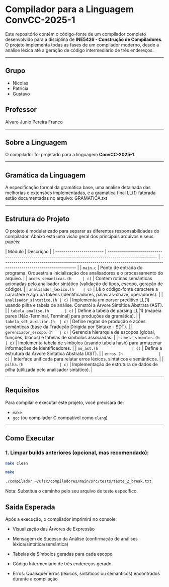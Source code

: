 # Compilador para a Linguagem ConvCC-2025-1

Este repositório contém o código-fonte de um compilador completo desenvolvido para a disciplina de **INE5426 - Construção de Compiladores**. O projeto implementa todas as fases de um compilador moderno, desde a análise léxica até a geração de código intermediário de três endereços.

---

## Grupo

- Nicolas
- Patricia
- Gustavo

## Professor

Alvaro Junio Pereira Franco

---

## Sobre a Linguagem

O compilador foi projetado para a linguagem **ConvCC-2025-1**.

---

## Gramática da Linguagem

A especificação formal da gramática base, uma análise detalhada das melhorias e extensões implementadas, e a gramática final LL(1) fatorada estão documentadas no arquivo: GRAMATICA.txt

---

## Estrutura do Projeto

O projeto é modularizado para separar as diferentes responsabilidades do compilador. Abaixo está uma visão geral dos principais arquivos e seus papéis:

| Módulo                   | Descrição                                                                                              |
| ------------------------ | ------------------------------------------------------------------------------------------------------ | ------------------------------------------------------------------------------------------------------------------ |
| `main.c`                 | Ponto de entrada do programa. Orquestra a inicialização dos analisadores e o processamento do arquivo. |
| `acoes_semanticas.(h     | c)`                                                                                                    | Contém rotinas semânticas acionadas pelo analisador sintático (validação de tipos, escopo, geração de código).     |
| `analisador_lexico.(h    | c)`                                                                                                    | Lê o código-fonte caractere a caractere e agrupa tokens (identificadores, palavras-chave, operadores).             |
| `analisador_sintatico.(h | c)`                                                                                                    | Implementa um parser preditivo LL(1) usando pilha e tabela de análise. Constrói a Árvore Sintática Abstrata (AST). |
| `tabela_analise.(h       | c)`                                                                                                    | Define a tabela de parsing LL(1) (mapeia pares [Não-Terminal, Terminal] para produções da gramática).              |
| `tabela_sdt_auxiliar.(h  | c)`                                                                                                    | Define regras de produção e ações semânticas (base da Tradução Dirigida por Sintaxe - SDT).                        |
| `gerenciador_escopo.(h   | c)`                                                                                                    | Gerencia hierarquia de escopos (global, funções, blocos) e tabelas de símbolos associadas.                         |
| `tabela_simbolos.(h      | c)`                                                                                                    | Implementa tabela de símbolos (usando tabela hash) para armazenar informações de identificadores.                  |
| `no_ast.(h               | c)`                                                                                                    | Define a estrutura da Árvore Sintática Abstrata (AST).                                                             |
| `erros.(h                | c)`                                                                                                    | Interface unificada para relatar erros léxicos, sintáticos e semânticos.                                           |
| `pilha.(h                | c)`                                                                                                    | Implementação de estrutura de dados de pilha (utilizada pelo analisador sintático).                                |

---

## Requisitos

Para compilar e executar este projeto, você precisará de:

- `make`
- `gcc` (ou compilador C compatível como `clang`)

---

## Como Executar

### 1. Limpar builds anteriores (opcional, mas recomendado):

```bash
make clean
```

```bash
make
```

```bash
./compilador ~/ufsc/compiladores/main/src/tests/teste_2_break.txt
```

Nota: Substitua o caminho pelo seu arquivo de teste específico.

## Saída Esperada

Após a execução, o compilador imprimirá no console:

- Visualização das Árvores de Expressão

- Mensagem de Sucesso da Análise (confirmação de análises léxica/sintática/semântica)

- Tabelas de Símbolos geradas para cada escopo

- Código Intermediário de três endereços gerado

- Erros: Quaisquer erros (léxicos, sintáticos ou semânticos) encontrados durante a compilação
